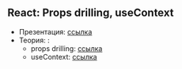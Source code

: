 ## React: Props drilling, useContext

- Презентация: [ссылка](https://github.com/ait-tr/cohort31.1/blob/main/front_end/lesson_27/React_useContext.pdf)
- Теория: :
  - props drilling: [ссылка](https://react.dev/learn/passing-data-deeply-with-context#the-problem-with-passing-props)
  - useContext: [ссылка](https://react.dev/learn/passing-data-deeply-with-context#context-an-alternative-to-passing-props)
